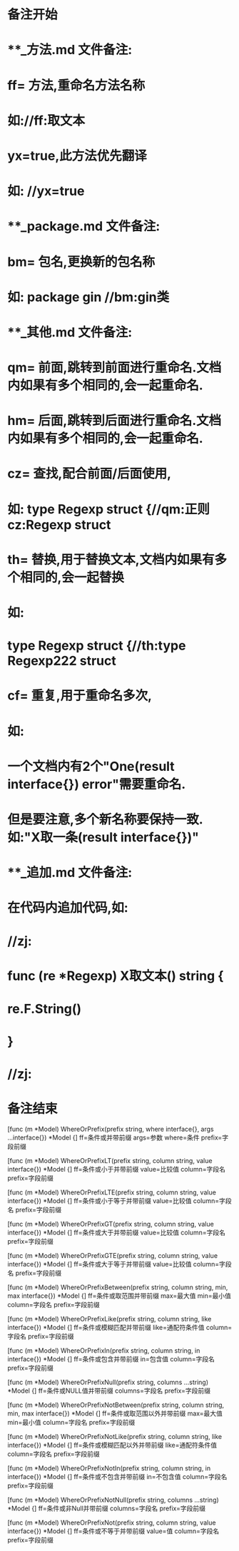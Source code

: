 # 备注开始
# **_方法.md 文件备注:
# ff= 方法,重命名方法名称
# 如://ff:取文本
#
# yx=true,此方法优先翻译
# 如: //yx=true


# **_package.md 文件备注:
# bm= 包名,更换新的包名称 
# 如: package gin //bm:gin类


# **_其他.md 文件备注:
# qm= 前面,跳转到前面进行重命名.文档内如果有多个相同的,会一起重命名.
# hm= 后面,跳转到后面进行重命名.文档内如果有多个相同的,会一起重命名.
# cz= 查找,配合前面/后面使用,
# 如: type Regexp struct {//qm:正则 cz:Regexp struct
#
# th= 替换,用于替换文本,文档内如果有多个相同的,会一起替换
# 如:
# type Regexp struct {//th:type Regexp222 struct
#
# cf= 重复,用于重命名多次,
# 如: 
# 一个文档内有2个"One(result interface{}) error"需要重命名.
# 但是要注意,多个新名称要保持一致. 如:"X取一条(result interface{})"


# **_追加.md 文件备注:
# 在代码内追加代码,如:
# //zj:
# func (re *Regexp) X取文本() string { 
#    re.F.String()
# }
# //zj:
# 备注结束

[func (m *Model) WhereOrPrefix(prefix string, where interface{}, args ...interface{}) *Model {]
ff=条件或并带前缀
args=参数
where=条件
prefix=字段前缀

[func (m *Model) WhereOrPrefixLT(prefix string, column string, value interface{}) *Model {]
ff=条件或小于并带前缀
value=比较值
column=字段名
prefix=字段前缀

[func (m *Model) WhereOrPrefixLTE(prefix string, column string, value interface{}) *Model {]
ff=条件或小于等于并带前缀
value=比较值
column=字段名
prefix=字段前缀

[func (m *Model) WhereOrPrefixGT(prefix string, column string, value interface{}) *Model {]
ff=条件或大于并带前缀
value=比较值
column=字段名
prefix=字段前缀

[func (m *Model) WhereOrPrefixGTE(prefix string, column string, value interface{}) *Model {]
ff=条件或大于等于并带前缀
value=比较值
column=字段名
prefix=字段前缀

[func (m *Model) WhereOrPrefixBetween(prefix string, column string, min, max interface{}) *Model {]
ff=条件或取范围并带前缀
max=最大值
min=最小值
column=字段名
prefix=字段前缀

[func (m *Model) WhereOrPrefixLike(prefix string, column string, like interface{}) *Model {]
ff=条件或模糊匹配并带前缀
like=通配符条件值
column=字段名
prefix=字段前缀

[func (m *Model) WhereOrPrefixIn(prefix string, column string, in interface{}) *Model {]
ff=条件或包含并带前缀
in=包含值
column=字段名
prefix=字段前缀

[func (m *Model) WhereOrPrefixNull(prefix string, columns ...string) *Model {]
ff=条件或NULL值并带前缀
columns=字段名
prefix=字段前缀

[func (m *Model) WhereOrPrefixNotBetween(prefix string, column string, min, max interface{}) *Model {]
ff=条件或取范围以外并带前缀
max=最大值
min=最小值
column=字段名
prefix=字段前缀

[func (m *Model) WhereOrPrefixNotLike(prefix string, column string, like interface{}) *Model {]
ff=条件或模糊匹配以外并带前缀
like=通配符条件值
column=字段名
prefix=字段前缀

[func (m *Model) WhereOrPrefixNotIn(prefix string, column string, in interface{}) *Model {]
ff=条件或不包含并带前缀
in=不包含值
column=字段名
prefix=字段前缀

[func (m *Model) WhereOrPrefixNotNull(prefix string, columns ...string) *Model {]
ff=条件或非Null并带前缀
columns=字段名
prefix=字段前缀

[func (m *Model) WhereOrPrefixNot(prefix string, column string, value interface{}) *Model {]
ff=条件或不等于并带前缀
value=值
column=字段名
prefix=字段前缀
